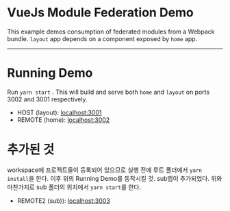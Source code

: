 # VueJs Module Federation Demo

This example demos consumption of federated modules from a Webpack bundle. `layout` app depends on a component exposed by `home` app.

---

# Running Demo

Run `yarn start` . This will build and serve both `home` and `layout` on ports 3002 and 3001 respectively.

- HOST (layout): [localhost:3001](http://localhost:3001/)
- REMOTE (home): [localhost:3002](http://localhost:3002/)

# 추가된 것

workspace에 프로젝트들이 등록되어 있으므로 실행 전에 루트 폴더에서 `yarn install`을 한다. 이후 위의 Running Demo를 동작시킬 것.
sub앱이 추가되었다. 위와 마찬가지로 sub 폴더의 위치에서 `yarn start`를 한다.

- REMOTE2 (sub)): [localhost:3003](http://localhost:3003/)
